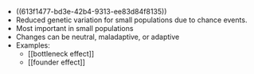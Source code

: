 - ((613f1477-bd3e-42b4-9313-ee83d84f8135))
- Reduced genetic variation for small populations due to chance events.
- Most important in small populations
- Changes can be neutral, maladaptive, or adaptive
- Examples:
	- [[bottleneck effect]]
	- [[founder effect]]